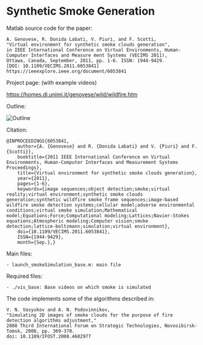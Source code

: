 # Synthetic Smoke Generation

Matlab source code for the paper:

	A. Genovese, R. Donida Labati, V. Piuri, and F. Scotti, 
    "Virtual environment for synthetic smoke clouds generation", 
    in IEEE International Conference on Virtual Environments, Human-Computer Interfaces and Measure ment Systems (VECIMS 2011), 
    Ottawa, Canada, September, 2011, pp. 1-6. ISSN: 1944-9429. 
    [DOI: 10.1109/VECIMS.2011.6053841]
    https://ieeexplore.ieee.org/document/6053841

Project page:
(with example videos)

https://homes.di.unimi.it/genovese/wild/wildfire.htm

Outline:

![Outline](https://homes.di.unimi.it/genovese/wild/imgs/Picture2small_2.png "Outline")

Citation:

    @INPROCEEDINGS{6053841,
        author={A. {Genovese} and R. {Donida Labati} and V. {Piuri} and F. {Scotti}},
        booktitle={2011 IEEE International Conference on Virtual Environments, Human-Computer Interfaces and Measurement Systems Proceedings},
        title={Virtual environment for synthetic smoke clouds generation},
        year={2011},
        pages={1-6},
        keywords={image sequences;object detection;smoke;virtual reality;virtual environment;synthetic smoke clouds generation;synthetic wildfire smoke frame sequences;image-based wildfire smoke detection systems;cellular model;adverse environmental conditions;virtual smoke simulation;Mathematical model;Equations;Force;Computational modeling;Lattices;Navier-Stokes equations;Atmospheric modeling;Computer vision;smoke detection;lattice-boltzmann;simulation;virtual environment},
        doi={10.1109/VECIMS.2011.6053841},
        ISSN={1944-9429},
        month={Sep.},}

Main files:

    - launch_smokeSimulation_base.m: main file

Required files:

    - ./vis_base: Base videos on which smoke is simulated
    
The code implements some of the algorithms described in:

    V. N. Vasyukov and A. N. Podovinnikov, 
    "Simulating 2D images of smoke clouds for the purpose of fire detection algorithms adjustment," 
    2008 Third International Forum on Strategic Technologies, Novosibirsk-Tomsk, 2008, pp. 369-370.
    doi: 10.1109/IFOST.2008.4602977
